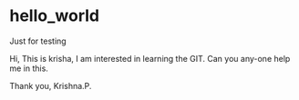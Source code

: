 # hello_world
Just for testing

Hi,
This is krisha, I am interested in learning the GIT.
Can you any-one help me in this.

Thank you,
Krishna.P.
